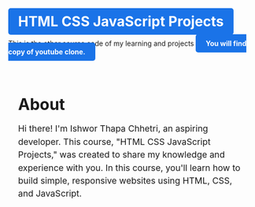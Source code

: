 # <a href="https://github.com/Ishworrr/HTML-CSS-JavaScript-projects" style="background-color: #1a73e8; color: white; font-weight: bold; padding: 10px 20px; border-radius: 5px; text-decoration: none;">HTML CSS JavaScript Projects</a>

This is the other source code of my learning and projects <a href="https://github.com/Ishworrr/ishworthapachhetrii" style="background-color: #1a73e8; color: white; font-weight: bold; padding: 10px 20px; border-radius: 5px; text-decoration: none;"> You will find copy of youtube clone.</a>
<div>

  </div>
<div style="max-width: 600px; margin: 0 auto; padding: 20px;">
  <h1 style="font-size: 2rem; font-weight: bold; margin-bottom: 10px;">About</h1>
  <p style="font-size: 1.1rem; line-height: 1.5; margin-bottom: 20px;">Hi there! I'm Ishwor Thapa Chhetri, an aspiring developer. This course, "HTML CSS JavaScript Projects," was created to share my knowledge and experience with you. In this course, you'll learn how to build simple, responsive websites using HTML, CSS, and JavaScript.</p>
 

 
</div>
